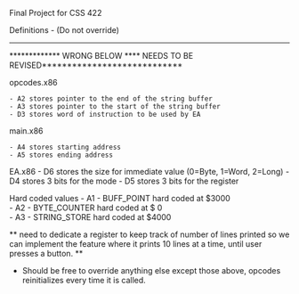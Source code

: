 Final Project for CSS 422


Definitions - (Do not override)
___________________________________________________

************* WRONG BELOW **** NEEDS TO BE REVISED****************************

opcodes.x86

	- A2 stores pointer to the end of the string buffer
	- A3 stores pointer to the start of the string buffer
	- D3 stores word of instruction to be used by EA

main.x86

	- A4 stores starting address
	- A5 stores ending address

EA.x86
	- D6 stores the size for immediate value (0=Byte, 1=Word, 2=Long)
	- D4 stores 3 bits for the mode
	- D5 stores 3 bits for the register


Hard coded values
	- A1 - BUFF_POINT hard coded at $3000  
	- A2 - BYTE_COUNTER hard coded at $ 0       
	- A3 - STRING_STORE hard coded at $4000   

** need to dedicate a register to keep track of number of lines printed so we 	  can implement the feature where it prints 10 lines at a time, until user presses 	  a button. **

* Should be free to override anything else except those above, opcodes reinitializes every time it is called.
